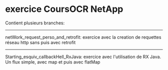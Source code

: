 # exercice CoursOCR NetApp
Contient plusieurs branches:
**********
netWork_request_perso_and_retrofit: 
exercice avec la creation de requettes réseau http sans puis avec retrofit
**********
Starting_esquiv_callbackHell_RxJava:
exercice avec l'utilisation de RX Java. Un flux simple, avec map et puis avec flatMap
